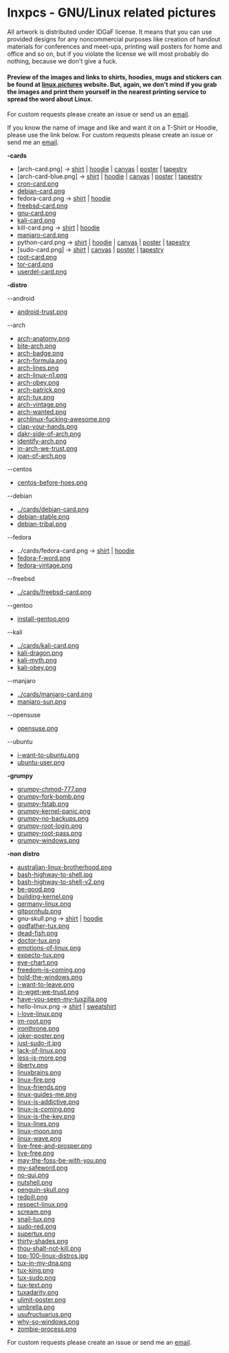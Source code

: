 # lnxpcs - GNU/Linux related pictures

All artwork is distributed under IDGaF license. It means that you can use provided designs for any noncommercial purposes like creation of handout materials for conferences and meet-ups, printing wall posters for home and office and so on, but if you violate the license we will most probably do nothing, because we don't give a fuck.

#### Preview of the images and links to shirts, hoodies, mugs and stickers can be found at [linux.pictures](https://linux.pictures/) website. But, again, we don't mind if you grab the images and print them yourself in the nearest printing service to spread the word about Linux.

For custom requests please create an issue or send us an [email](mailto:jstpcs@ya.ru).

If you know the name of image and like and want it on a T-Shirt or Hoodie, please use the link below. For custom requests please create an issue or send me an [email](mailto:jstpcs@ya.ru).

**-cards**
- [arch-card.png] -> [shirt](https://teespring.com/arch-card) | [hoodie](https://teespring.com/arch-card-hoodie) | [canvas](https://teespring.com/arch-card-canvas) | [poster](https://teespring.com/arch-linux-poster) | [tapestry](https://teespring.com/arch-card-tapestry)
- [arch-card-blue.png] -> [shirt](https://teespring.com/arch-card-blue) | [hoodie](https://teespring.com/arch-card-blue-hoodie) | [canvas](https://teespring.com/blue-arch-linux-card-on-canvas) | [poster](https://teespring.com/blue-arch-linux-card-poster) | [tapestry](https://teespring.com/blue-arch-linux-tapestry)
- [cron-card.png](https://teespring.com/cron-card)
- [debian-card.png](https://teespring.com/debian-card)
- fedora-card.png -> [shirt](https://teespring.com/fedora-card) | [hoodie](https://teespring.com/fedora-card-hoodie)
- [freebsd-card.png](https://teespring.com/nix-card)
- [gnu-card.png](https://teespring.com/gnu-card)
- [kali-card.png](https://teespring.com/kali-card)
- kill-card.png -> [shirt](https://teespring.com/kill-card-black) | [hoodie](https://teespring.com/kill-card-hoodie)
- [manjaro-card.png](https://teespring.com/manjaro-card)
- python-card.png -> [shirt](https://teespring.com/python-card) | [hoodie](https://teespring.com/python-card-hoodie) | [canvas](https://teespring.com/python-card-on-canvas) | [poster](https://teespring.com/python-poster) | [tapestry](https://teespring.com/python-wall-tapestry)
- [sudo-card.png] -> [shirt](https://teespring.com/sudo-card) | [canvas](https://teespring.com/sudo-linux-print-on-canvas) | [poster](https://teespring.com/sudo-linux-poster) | [tapestry](https://teespring.com/sudo-linux-wall-tapestry)
- [root-card.png](https://teespring.com/root-card)
- [tor-card.png](https://teespring.com/tor-card)
- [userdel-card.png](https://teespring.com/userdel-card)

**-distro**

--android

- [android-trust.png](https://teespring.com/dsd-droid-trust)

--arch

- [arch-anatomy.png](https://teespring.com/dsd-exploded-arch#pid=2&cid=573&sid=front)
- [bite-arch.png](https://teespring.com/arch-bite)
- [arch-badge.png](https://teespring.com/arch-badge)
- [arch-formula.png](https://teespring.com/arch-linux-formula#pid=2&cid=2397&sid=front)
- [arch-lines.png](https://teespring.com/arch-lines#pid=2&cid=573&sid=front)
- [arch-linux-n1.png](https://teespring.com/arch-linux-n1#pid=2&cid=2397&sid=front)
- [arch-obey.png](https://teespring.com/dsd-arch-obey#pid=2&cid=2397&sid=front)
- [arch-patrick.png](https://teespring.com/arch-luck#pid=369&cid=6520&sid=front)
- [arch-tux.png](https://teespring.com/dsd-arch-tux#pid=2&cid=573&sid=front)
- [arch-vintage.png](https://teespring.com/arch-vintage#pid=2&cid=2397&sid=front)
- [arch-wanted.png](https://teespring.com/arch-linux-wanted)
- [archlinux-fucking-awesome.png](https://teespring.com/arch-minimalist)
- [clap-your-hands.png](https://teespring.com/clap-you-hands-arch)
- [dakr-side-of-arch.png](https://teespring.com/dark-arch)
- [identify-arch.png](https://teespring.com/tell-arch)
- [in-arch-we-trust.png](https://teespring.com/in-arch-we-trust-w)
- [joan-of-arch.png](https://teespring.com/linux-is-all)

--centos

- [centos-before-hoes.png](https://teespring.com/centos-before-hoes-t-shirt)

--debian

- [../cards/debian-card.png](https://teespring.com/debian-card)
- [debian-stable.png](https://teespring.com/debian-stable#pid=2&cid=2397&sid=front)
- [debian-tribal.png](https://teespring.com/debian-tribal#pid=2&cid=2397&sid=front)

--fedora

- ../cards/fedora-card.png -> [shirt](https://teespring.com/fedora-card) | [hoodie](https://teespring.com/fedora-card-hoodie)
- [fedora-f-word.png](https://teespring.com/fedora-f-word)
- [fedora-vintage.png](https://teespring.com/fedora-vintage)

--freebsd

- [../cards/freebsd-card.png](https://teespring.com/nix-card)

--gentoo

- [install-gentoo.png](https://teespring.com/install-gentoo)

--kali

- [../cards/kali-card.png](https://teespring.com/kali-card)
- [kali-dragon.png](https://teespring.com/kali-dragon)
- [kali-myth.png](https://teespring.com/kali-linux-security)
- [kali-obey.png](https://teespring.com/kali-obey)

--manjaro

- [../cards/manjaro-card.png](https://teespring.com/manjaro-card)
- [manjaro-sun.png](https://teespring.com/manjaro-linux-t-shirt)

--opensuse

- [opensuse.png](https://teespring.com/opensuse)

--ubuntu

- [i-want-to-ubuntu.png](https://teespring.com/i-want-to-ubuntu)
- [ubuntu-user.png](https://teespring.com/ubuntu-user)

**-grumpy**

- [grumpy-chmod-777.png](https://teespring.com/grumpy-chmod-777)
- [grumpy-fork-bomb.png](https://teespring.com/grumpy-fork-bomb)
- [grumpy-fstab.png](https://teespring.com/grumpy-fstab)
- [grumpy-kernel-panic.png](https://teespring.com/grumpy-kernel-panic)
- [grumpy-no-backups.png](https://teespring.com/grumpy-no-backups)
- [grumpy-root-login.png](https://teespring.com/grumpy-root-login)
- [grumpy-root-pass.png](https://teespring.com/grumpy-root-pass)
- [grumpy-windows.png](https://teespring.com/grumpy-windows)

**-non distro**

- [australian-linux-brotherhood.png](https://teespring.com/australian-linux-brotherhood)
- [bash-highway-to-shell.jpg](https://teespring.com/highway-to-shell)
- [bash-highway-to-shell-v2.png](https://teespring.com/highway-bash)
- [be-good.png](https://teespring.com/dsd-be-good)
- [building-kernel.png](https://teespring.com/dsd-building-kernel)
- [germany-linux.png](https://teespring.com/germany-the-country-of-linux)
- [gitpornhub.png](https://teespring.com/dsd-github-alone)
- gnu-skull.png -> [shirt](https://teespring.com/gnu-not-unix) | [hoodie](https://teespring.com/gnu-not-unix-h)
- [godfather-tux.png](https://teespring.com/godfather-tux)
- [dead-fish.png](https://teespring.com/use-linux)
- [doctor-tux.png](https://teespring.com/dsd-doctor-tux)
- [emotions-of-linux.png](https://teespring.com/emotions-of-linux)
- [expecto-tux.png](https://teespring.com/expecto-tux)
- [eye-chart.png](https://teespring.com/dsd-linux-eye-chart)
- [freedom-is-coming.png](https://teespring.com/dsd-house-linux-t)
- [hold-the-windows.png](https://teespring.com/hold-the-w)
- [i-want-to-leave.png](https://teespring.com/sudo-wanna-leave)
- [in-wget-we-trust.png]((https://teespring.com/in-wget))
- [have-you-seen-my-tuxzilla.png](https://teespring.com/tuxzilla)
- hello-linux.png -> [shirt](https://teespring.com/hello-linux) | [sweatshirt](https://teespring.com/hello-linux-sweatshirt)
- [i-love-linux.png](https://teespring.com/i-love-linux-and-my-daddy)
- [im-root.png](https://teespring.com/im-root)
- [ironthrone.png](https://teespring.com/chowntux)
- [joker-poster.png](https://teespring.com/dsd-linux-joker)
- [just-sudo-it.jpg](https://teespring.com/dsd-just-sudo-it)
- [lack-of-linux.png](https://teespring.com/lack-of-linux)
- [less-is-more.png](https://teespring.com/less-is-more-linux)
- [liberty.png](https://teespring.com/my-liberty)
- [linuxbrains.png](ttps://teespring.com/linuxbrains)
- [linux-fire.png](https://teespring.com/linux-fire)
- [linux-friends.png](https://teespring.com/linux-friends)
- [linux-guides-me.png](https://teespring.com/linux-heart)
- [linux-is-addictive.png](https://teespring.com/linux-is-addictive)
- [linux-is-coming.png](https://teespring.com/linux-is-coming)
- [linux-is-the-key.png](https://teespring.com/linux-the-key)
- [linux-lines.png](https://teespring.com/linux-lines)
- [linux-moon.png](https://teespring.com/linux-is-like-moon)
- [linux-wave.png](https://teespring.com/just-linux-lines)
- [live-free-and-prosper.png](https://teespring.com/live-free-and-prosper)
- [live-free.png](https://teespring.com/dsd-live-free)
- [may-the-foss-be-with-you.png](https://teespring.com/may-the-foss-be-with-you)
- [my-safeword.png](https://teespring.com/safeword-32)
- [no-gui.png](https://teespring.com/shell-yes)
- [nutshell.png](https://teespring.com/linux-in-a-nutshell)
- [penguin-skull.png](https://teespring.com/dsd-penguin-skull-quote)
- [redpill.png](https://teespring.com/linux-redpill)
- [respect-linux.png](https://teespring.com/respect-linux)
- [scream.png](https://teespring.com/tux-scream)
- [snail-tux.png](https://teespring.com/snail-tux)
- [sudo-red.png](https://teespring.com/obey-sudo-red)
- [supertux.png](https://teespring.com/supertux)
- [thirty-shades.png](https://teespring.com/thirty-shades)
- [thou-shalt-not-kill.png](https://teespring.com/thou-shalt-not-kill-9)
- [top-100-linux-distros.jpg](https://teespring.com/dsd-i-love-linux)
- [tux-in-my-dna.png](https://teespring.com/tux-in-dna)
- [tux-king.png](https://teespring.com/the-linux-king)
- [tux-sudo.png](https://teespring.com/sudo-obey)
- [tux-text.png](https://teespring.com/linux-tux)
- [tuxadarity.png](https://teespring.com/tuxadarity)
- [ulimit-poster.png](https://teespring.com/ulimit-linux)
- [umbrella.png](https://teespring.com/umbrella-tux)
- [usufructuarius.png](https://teespring.com/linux-user)
- [why-so-windows.png](https://teespring.com/why-so-w)
- [zombie-process.png](https://teespring.com/zombie-process)

For custom requests please create an issue or send me an [email](mailto:jstpcs@ya.ru).

